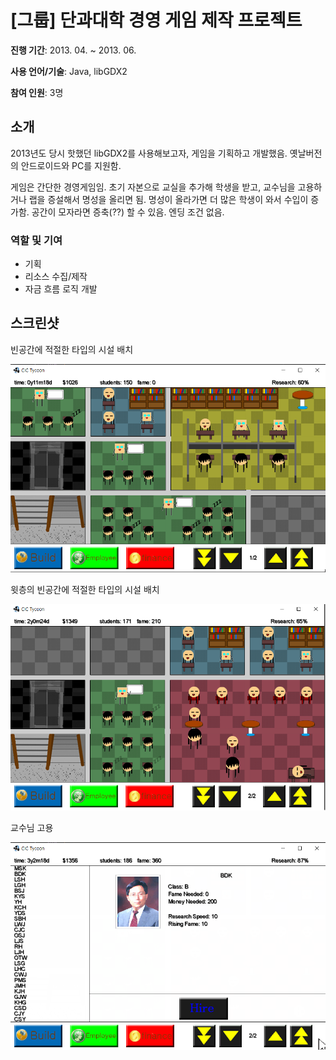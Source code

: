 # [그룹] 단과대학 경영 게임 제작 프로젝트

**진행 기간**: 2013. 04. ~ 2013. 06.

**사용 언어/기술**: Java, libGDX2

**참여 인원**: 3명

## 소개

2013년도 당시 핫했던 libGDX2를 사용해보고자, 게임을 기획하고 개발했음. 옛날버전의 안드로이드와 PC를 지원함.

게임은 간단한 경영게임임. 초기 자본으로 교실을 추가해 학생을 받고, 교수님을 고용하거나 랩을 증설해서 명성을 올리면 됨.
명성이 올라가면 더 많은 학생이 와서 수입이 증가함. 공간이 모자라면 증축(??) 할 수 있음.
엔딩 조건 없음.

### 역할 및 기여

- 기획
- 리소스 수집/제작
- 자금 흐름 로직 개발

## 스크린샷

빈공간에 적절한 타입의 시설 배치

![example1](./docs/example1.png)

윗층의 빈공간에 적절한 타입의 시설 배치

![example2](./docs/example2.png)

교수님 고용

![example3](./docs/example3.png)